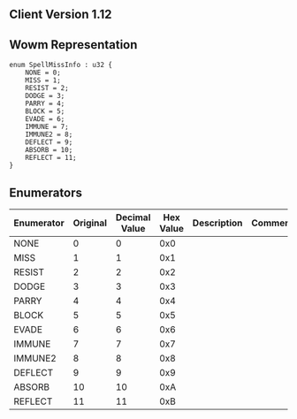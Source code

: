 ## Client Version 1.12

## Wowm Representation
```rust,ignore
enum SpellMissInfo : u32 {
    NONE = 0;    
    MISS = 1;    
    RESIST = 2;    
    DODGE = 3;    
    PARRY = 4;    
    BLOCK = 5;    
    EVADE = 6;    
    IMMUNE = 7;    
    IMMUNE2 = 8;    
    DEFLECT = 9;    
    ABSORB = 10;    
    REFLECT = 11;    
}

```
## Enumerators
| Enumerator | Original | Decimal Value | Hex Value | Description | Comment |
| --------- | -------- | ------------- | --------- | ----------- | ------- |
| NONE | 0 | 0 | 0x0 |  |  |
| MISS | 1 | 1 | 0x1 |  |  |
| RESIST | 2 | 2 | 0x2 |  |  |
| DODGE | 3 | 3 | 0x3 |  |  |
| PARRY | 4 | 4 | 0x4 |  |  |
| BLOCK | 5 | 5 | 0x5 |  |  |
| EVADE | 6 | 6 | 0x6 |  |  |
| IMMUNE | 7 | 7 | 0x7 |  |  |
| IMMUNE2 | 8 | 8 | 0x8 |  |  |
| DEFLECT | 9 | 9 | 0x9 |  |  |
| ABSORB | 10 | 10 | 0xA |  |  |
| REFLECT | 11 | 11 | 0xB |  |  |
